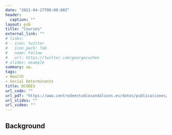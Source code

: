 ```yaml
---
date: "2021-04-27T00:00:00Z"
header:
  caption: ""  
layout: pub
title: "Courses"
external_link: ""
# links:
# - icon: twitter
#   icon_pack: fab
#   name: Follow
#   url: https://twitter.com/georgecushen
# slides: example
summary: aa.
tags:
- Health
- Social Determinants
title: DCODES
url_code: ""
url_pdf: "https://www.centrodeestudiosandaluces.es/datos/publicaciones/Actualidad77.pdf"
url_slides: ""
url_video: ""
---
```


## Background
